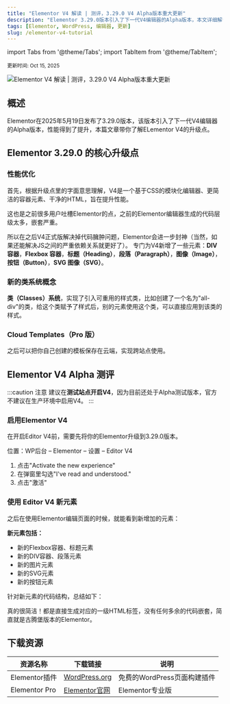 ```yaml
---
title: "Elementor V4 解读 | 测评，3.29.0 V4 Alpha版本重大更新"
description: "Elementor 3.29.0版本引入了下一代V4编辑器的Alpha版本，本文详细解读V4的升级点和性能优化。"
tags: [Elementor, WordPress, 编辑器, 更新]
slug: /elementor-v4-tutorial
---
```


import Tabs from '@theme/Tabs';
import TabItem from '@theme/TabItem';

<sup>更新时间: Oct 15, 2025</sup>

![Elementor V4 解读 | 测评，3.29.0 V4 Alpha版本重大更新](https://website-custom.com/wp-content/uploads/2025/05/Elementor-Editor-V4.webp)

## 概述

Elementor在2025年5月19日发布了3.29.0版本，该版本引入了下一代V4编辑器的Alpha版本，性能得到了提升，本篇文章带你了解ELementor V4的升级点。

## Elementor 3.29.0 的核心升级点

### 性能优化

<Tabs>
<TabItem value="performance" label="性能优化" default>
首先，根据升级点里的字面意思理解，V4是一个基于CSS的模块化编辑器、更简洁的容器元素、干净的HTML，旨在提升性能。

这也是之前很多用户吐槽Elementor的点，之前的Elementor编辑器生成的代码层级太多，嵌套严重。

所以在之后V4正式版解决掉代码臃肿问题，Elementor会进一步封神（当然，如果还能解决JS之间的严重依赖关系就更好了）。
</TabItem>
<TabItem value="newelements" label="新元素">
专门为V4新增了一些元素：**DIV 容器**，**Flexbox 容器**，**标题（Heading）**，**段落（Paragraph）**，**图像（Image）**，**按钮（Button）**，**SVG 图像（SVG）**。
</TabItem>
</Tabs>

### 新的类系统概念

**类（Classes）系统**，实现了引入可重用的样式类，比如创建了一个名为"all-div"的类，给这个类赋予了样式后，别的元素使用这个类，可以直接应用到该类的样式。

### Cloud Templates（Pro 版）

之后可以把你自己创建的模板保存在云端，实现跨站点使用。

## Elementor V4 Alpha 测评

:::caution 注意
建议在**测试站点开启V4**，因为目前还处于Alpha测试版本，官方不建议在生产环境中启用V4。
:::

### 启用Elementor V4

在开启Editor V4前，需要先将你的Elementor升级到3.29.0版本。

位置：WP后台 – Elementor – 设置 – Editor V4

1. 点击"Activate the new experience"
2. 在弹窗里勾选"I've read and understood."
3. 点击"激活"

### 使用 Editor V4 新元素

之后在使用Elementor编辑页面的时候，就能看到新增加的元素：

**新元素包括：**
- 新的Flexbox容器、标题元素
- 新的DIV容器、段落元素
- 新的图片元素
- 新的SVG元素
- 新的按钮元素

针对新元素的代码结构，总结如下：

真的很简洁！都是直接生成对应的一级HTML标签，没有任何多余的代码嵌套，简直就是古腾堡版本的Elementor。

## 下载资源

| 资源名称 | 下载链接 | 说明 |
|---------|----------|------|
| Elementor插件 | [WordPress.org](https://wordpress.org/plugins/elementor/) | 免费的WordPress页面构建插件 |
| Elementor Pro | [Elementor官网](https://elementor.com/) | Elementor专业版 |
